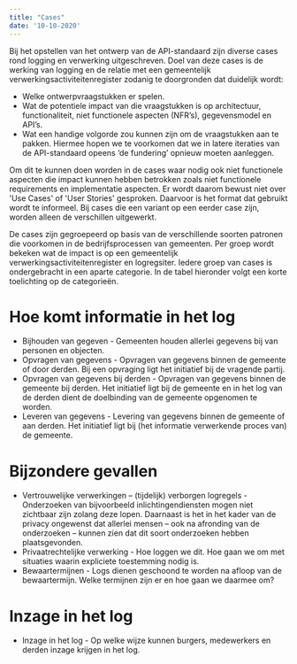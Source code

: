 ```yaml
---
title: "Cases"
date: '10-10-2020'
---
```

Bij het opstellen van het ontwerp van de API-standaard zijn diverse cases rond logging en verwerking uitgeschreven. Doel van deze cases is de werking van logging en de relatie met een gemeentelijk verwerkingsactiviteitenregister zodanig te doorgronden dat duidelijk wordt:
- Welke ontwerpvraagstukken er spelen.
- Wat de potentiele impact van die vraagstukken is op architectuur, functionaliteit, niet functionele aspecten (NFR’s), gegevensmodel en API’s.
- Wat een handige volgorde zou kunnen zijn om de vraagstukken aan te pakken. Hiermee hopen we te voorkomen dat we in latere iteraties van de API-standaard opeens ‘de fundering’ opnieuw moeten aanleggen.

Om dit te kunnen doen worden in de cases waar nodig ook niet functionele aspecten die impact kunnen hebben betrokken zoals niet functionele requirements en implementatie aspecten. Er wordt daarom bewust niet over 'Use Cases' of 'User Stories' gesproken. Daarvoor is het format dat gebruikt wordt te informeel. Bij cases die een variant op een eerder case zijn, worden alleen de verschillen uitgewerkt.

De cases zijn gegroepeerd op basis van de verschillende soorten patronen die voorkomen in de bedrijfsprocessen van gemeenten. Per groep wordt bekeken wat de impact is op een gemeentelijk verwerkingsactiviteitenregister en logregsiter. Iedere groep van cases is ondergebracht in een aparte categorie. In de tabel hieronder volgt een korte toelichting op de categorieën.

# Hoe komt informatie in het log
- Bijhouden van gegeven - Gemeenten houden allerlei gegevens bij van personen en objecten.
- Opvragen van gegevens - Opvragen van gegevens binnen de gemeente of door derden. Bij een opvraging ligt het initiatief bij de vragende partij.
- Opvragen van gegevens bij derden - Opvragen van gegevens binnen de gemeente bij derden. Het initiatief ligt bij de gemeente en in het log van de derden dient de doelbinding van de gemeente opgenomen te worden.
- Leveren van gegevens - Levering van gegevens binnen de gemeente of aan derden. Het initiatief ligt bij (het informatie verwerkende proces van) de gemeente.

# Bijzondere gevallen
- Vertrouwelijke verwerkingen – (tijdelijk) verborgen logregels - Onderzoeken van bijvoorbeeld inlichtingendiensten mogen niet zichtbaar zijn zolang deze lopen. Daarnaast is het in het kader van de privacy ongewenst dat allerlei mensen – ook na afronding van de onderzoeken – kunnen zien dat dit soort onderzoeken hebben plaatsgevonden.
- Privaatrechtelijke verwerking - Hoe loggen we dit. Hoe gaan we om met situaties waarin expliciete toestemming nodig is.
- Bewaartermijnen - Logs dienen geschoond te worden na afloop van de bewaartermijn. Welke termijnen zijn er en hoe gaan we daarmee om?

#  Inzage in het log
- Inzage in het log - Op welke wijze kunnen burgers, medewerkers en derden inzage krijgen in het log.

